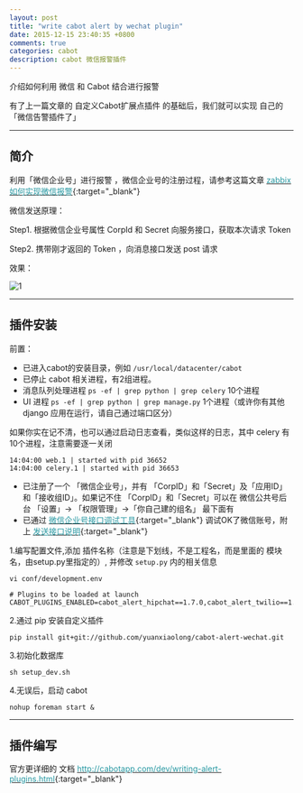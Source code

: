 ```yaml
---
layout: post
title: "write cabot alert by wechat plugin"
date: 2015-12-15 23:40:35 +0800
comments: true
categories: cabot
description: cabot 微信报警插件
---
```


介绍如何利用 微信 和 Cabot 结合进行报警

<!--more-->

有了上一篇文章的 自定义Cabot扩展点插件 的基础后，我们就可以实现 自己的「微信告警插件了」

---

## 简介

利用「微信企业号」进行报警 ，微信企业号的注册过程，请参考这篇文章 [<font color="#2798a2">zabbix如何实现微信报警</font>](http://wuhf2015.blog.51cto.com/8213008/1688614){:target="_blank"}

微信发送原理：

Step1. 根据微信企业号属性 CorpId 和 Secret 向服务接口，获取本次请求 Token

Step2. 携带刚才返回的 Token ，向消息接口发送 post 请求

效果：

![1](/images/cabot/20151215/1.png)

---

## 插件安装

前置：

* 已进入cabot的安装目录，例如 ``` /usr/local/datacenter/cabot ```
* 已停止 cabot 相关进程，有2组进程。
* 消息队列处理进程 ```ps -ef | grep python | grep celery``` 10个进程
* UI 进程 ``` ps -ef | grep python | grep manage.py ``` 1个进程（或许你有其他 django 应用在运行，请自己通过端口区分）


如果你实在记不清，也可以通过启动日志查看，类似这样的日志，其中 celery 有10个进程，注意需要逐一关闭

```
14:04:00 web.1 | started with pid 36652
14:04:00 celery.1 | started with pid 36653
```

* 已注册了一个 「微信企业号」，并有 「CorpID」和「Secret」及「应用ID」和「接收组ID」。如果记不住 「CorpID」和「Secret」可以在 微信公共号后台
「设置」-> 「权限管理」->「你自己建的组名」 最下面有
* 已通过 [<font color="#2798a2">微信企业号接口调试工具</font>](http://qydev.weixin.qq.com/debug){:target="_blank"} 调试OK了微信账号，附上 [<font color="#2798a2">发送接口说明</font>](http://qydev.weixin.qq.com/wiki/index.php?title=消息类型及数据格式){:target="_blank"}

1.编写配置文件,添加 插件名称（注意是下划线，不是工程名，而是里面的 模块名，由setup.py里指定的）, 并修改 ```setup.py``` 内的相关信息

```
vi conf/development.env

# Plugins to be loaded at launch
CABOT_PLUGINS_ENABLED=cabot_alert_hipchat==1.7.0,cabot_alert_twilio==1.6.1,cabot_alert_email==1.3.1,cabot_alert_wechat==0.0.1

```

2.通过 pip 安装自定义插件

```
pip install git+git://github.com/yuanxiaolong/cabot-alert-wechat.git
```

3.初始化数据库

```
sh setup_dev.sh
```

4.无误后，启动 cabot

```
nohup foreman start &
```

---

## 插件编写

官方更详细的 文档 [<font color="#2798a2"> http://cabotapp.com/dev/writing-alert-plugins.html</font>](http://cabotapp.com/dev/writing-alert-plugins.html){:target="_blank"}
